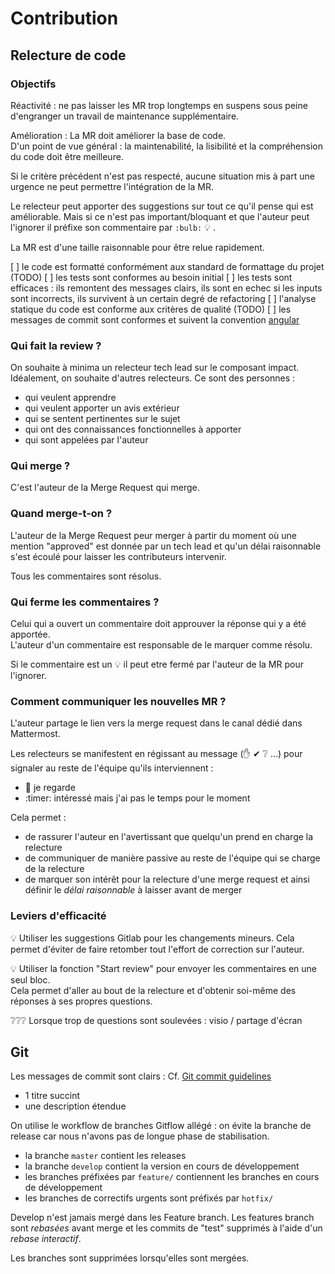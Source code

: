 # Contribution

## Relecture de code

### Objectifs

Réactivité : ne pas laisser les MR trop longtemps en suspens sous peine d'engranger un travail de maintenance
supplémentaire.

Amélioration : La MR doit améliorer la base de code.  
D'un point de vue général : la maintenabilité, la lisibilité et la compréhension du code doit être meilleure.

Si le critère précédent n'est pas respecté, aucune situation mis à part une urgence ne peut permettre l'intégration de
la MR.

Le relecteur peut apporter des suggestions sur tout ce qu'il pense qui est améliorable. Mais si ce n'est pas
important/bloquant et que l'auteur peut l'ignorer il préfixe son commentaire par `:bulb:` :bulb: .

La MR est d'une taille raisonnable pour être relue rapidement.

[ ] le code est formatté conformément aux standard de formattage du projet (TODO)
[ ] les tests sont conformes au besoin initial
[ ] les tests sont efficaces : ils remontent des messages clairs, ils sont en echec si les inputs sont incorrects, ils
survivent à un certain degré de refactoring
[ ] l'analyse statique du code est conforme aux critères de qualité (TODO)
[ ] les messages de commit sont conformes et suivent la convention [angular](https://github.com/angular/angular/blob/master/CONTRIBUTING.md#commit-message-header)

### Qui fait la review ?

On souhaite à minima un relecteur tech lead sur le composant impact.  
Idéalement, on souhaite d'autres relecteurs. Ce sont des personnes :

- qui veulent apprendre
- qui veulent apporter un avis extérieur
- qui se sentent pertinentes sur le sujet
- qui ont des connaissances fonctionnelles à apporter
- qui sont appelées par l'auteur

### Qui merge ?

C'est l'auteur de la Merge Request qui merge.

### Quand merge-t-on ?

L'auteur de la Merge Request peur merger à partir du moment où une mention "approved" est donnée par un tech lead et
qu'un délai raisonnable s'est écoulé pour laisser les contributeurs intervenir.

Tous les commentaires sont résolus.

### Qui ferme les commentaires ?

Celui qui a ouvert un commentaire doit approuver la réponse qui y a été apportée.  
L'auteur d'un commentaire est responsable de le marquer comme résolu.

Si le commentaire est un :bulb: il peut etre fermé par l'auteur de la MR pour l'ignorer.

### Comment communiquer les nouvelles MR ?

L'auteur partage le lien vers la merge request dans le canal dédié dans Mattermost.

Les relecteurs se manifestent en régissant au message (✋ ✔ ❔ ...) pour signaler au reste de l'équipe qu'ils
interviennent :

- :eyes: je regarde
- :timer: intéressé mais j'ai pas le temps pour le moment

Cela permet :

- de rassurer l'auteur en l'avertissant que quelqu'un prend en charge la relecture
- de communiquer de manière passive au reste de l'équipe qui se charge de la relecture
- de marquer son intérêt pour la relecture d'une merge request et ainsi définir le _délai raisonnable_ à laisser avant
  de merger

### Leviers d'efficacité

💡 Utiliser les suggestions Gitlab pour les changements mineurs. Cela permet d'éviter de faire retomber tout l'effort de
correction sur l'auteur.

💡 Utiliser la fonction "Start review" pour envoyer les commentaires en une seul bloc.  
Cela permet d'aller au bout de la relecture et d'obtenir soi-même des réponses à ses propres questions.

❔❔❔ Lorsque trop de questions sont soulevées : visio / partage d'écran

## Git

Les messages de commit sont clairs :
Cf. [Git commit guidelines](https://git-scm.com/book/en/v2/Distributed-Git-Contributing-to-a-Project)

- 1 titre succint
- une description étendue

On utilise le workflow de branches Gitflow allégé : on évite la branche de release car nous n'avons pas de longue phase
de stabilisation.

- la branche `master` contient les releases
- la branche `develop` contient la version en cours de développement
- les branches préfixées par `feature/` contiennent les branches en cours de développement
- les branches de correctifs urgents sont préfixés par `hotfix/`

Develop n'est jamais mergé dans les Feature branch.
Les features branch sont _rebasées_ avant merge et les commits de "test" supprimés à l'aide d'un _rebase interactif_.

Les branches sont supprimées lorsqu'elles sont mergées.
